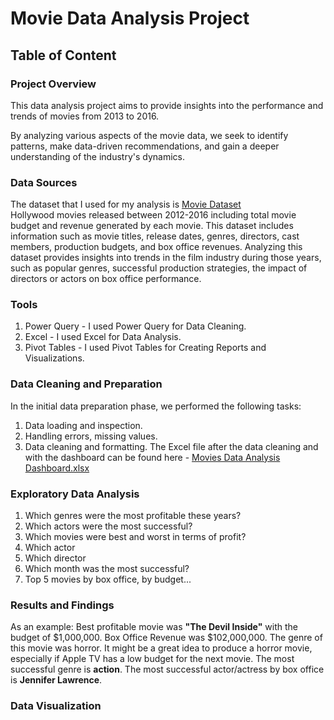 # Movie Data Analysis Project

## Table of Content

### Project Overview
This data analysis project aims to provide insights into the performance and trends of movies from 2013 to 2016. 

By analyzing various aspects of the movie data, we seek to identify patterns, make data-driven recommendations, and gain a deeper understanding of the industry's dynamics.

### Data Sources
The dataset that I used for my analysis is [Movie Dataset](https://www.kaggle.com/datasets/arpitsinghaiml/movie-data2012-2016) </br>
Hollywood movies released between 2012-2016 including total movie budget and revenue generated by each movie. 
This dataset includes information such as movie titles, release dates, genres, directors, cast members, production budgets, and box office revenues. Analyzing this dataset provides insights into trends in the film industry during those years, such as popular genres, successful production strategies, the impact of directors or actors on box office performance.
### Tools
1. Power Query - I used Power Query for Data Cleaning.
2. Excel - I used Excel for Data Analysis.
3. Pivot Tables - I used Pivot Tables for Creating Reports and Visualizations.

### Data Cleaning and Preparation
In the initial data preparation phase, we performed the following tasks:

1. Data loading and inspection.
2. Handling errors, missing values.
3. Data cleaning and formatting. The Excel file after the data cleaning and with the dashboard can be found here - 
  [Movies Data Analysis Dashboard.xlsx](https://github.com/user-attachments/files/17711509/Movies.Data.Analysis.Dashboard.xlsx)

### Exploratory Data Analysis
1. Which genres were the most profitable these years?
2. Which actors were the most successful?
3. Which movies were best and worst in terms of profit?
4. Which actor
5. Which director
6. Which month was the most successful?
7. Top 5 movies by box office, by budget...

### Results and Findings
As an example: Best profitable movie was **"The Devil Inside"** with the budget of $1,000,000. Box Office Revenue was $102,000,000. The genre of this movie was horror. It might be a great idea to produce a horror movie, especially if Apple TV has a low budget for the next movie.
The most successful genre is **action**.
The most successful actor/actress by box office is **Jennifer Lawrence**.

### Data Visualization


